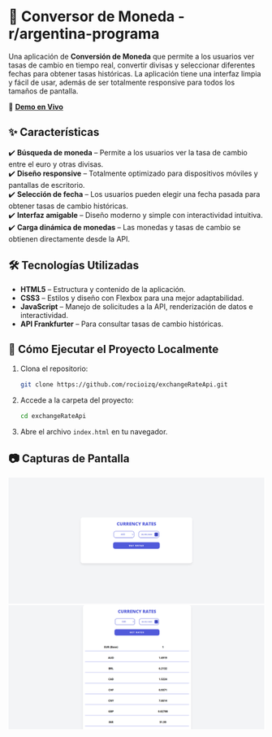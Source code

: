# 💱 Conversor de Moneda - r/argentina-programa  

Una aplicación de **Conversión de Moneda** que permite a los usuarios ver tasas de cambio en tiempo real, convertir divisas y seleccionar diferentes fechas para obtener tasas históricas. La aplicación tiene una interfaz limpia y fácil de usar, además de ser totalmente responsive para todos los tamaños de pantalla.  

🔗 **[Demo en Vivo](https://exchange-rate-api-lac.vercel.app/)**  

## ✨ Características  
✔️ **Búsqueda de moneda** – Permite a los usuarios ver la tasa de cambio entre el euro y otras divisas.  
✔️ **Diseño responsive** – Totalmente optimizado para dispositivos móviles y pantallas de escritorio.  
✔️ **Selección de fecha** – Los usuarios pueden elegir una fecha pasada para obtener tasas de cambio históricas.  
✔️ **Interfaz amigable** – Diseño moderno y simple con interactividad intuitiva.  
✔️ **Carga dinámica de monedas** – Las monedas y tasas de cambio se obtienen directamente desde la API.  

## 🛠️ Tecnologías Utilizadas  
- **HTML5** – Estructura y contenido de la aplicación.  
- **CSS3** – Estilos y diseño con Flexbox para una mejor adaptabilidad.  
- **JavaScript** – Manejo de solicitudes a la API, renderización de datos e interactividad.  
- **API Frankfurter** – Para consultar tasas de cambio históricas.  

## 🚀 Cómo Ejecutar el Proyecto Localmente  
1. Clona el repositorio:  
    ```bash
    git clone https://github.com/rocioizq/exchangeRateApi.git
    ```  
2. Accede a la carpeta del proyecto:  
    ```bash
    cd exchangeRateApi
    ```  
3. Abre el archivo `index.html` en tu navegador.  

## 📷 Capturas de Pantalla  
![Interfaz del conversor de moneda](/src/images/first-image.png)  
![Resultados de conversión](/src/images/second-image.png)  

